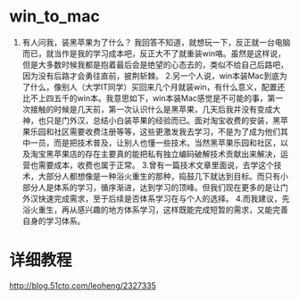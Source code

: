 # win_to_mac
1. 有人问我，装黑苹果为了什么？ 我回答不知道，就想玩一下，反正就一台电脑而已，就当作是我的学习成本吧，反正大不了就重装win咯。虽然是这样说，但是大多数时候我都是抱着最后会是绝望的心态去的，类似不给自己后路吧，因为没有后路才会勇往直前，披荆斩棘。
2.另一个人说，win本装Mac到底为了什么，像别人（大学IT同学）买回来几个月就装win，有什么意义，配置还比不上四五千的win本。我意思如下，win本装Mac感觉是不可能的事，第一次接触的时候是几天前，第一次认识什么是黑苹果，几天后我并没有变成大神，也只是门外汉，总结小白装苹果的经验而已。面对淘宝收费的安装，黑苹果乐园和社区需要收费注册等等，这些更激发我去学习，不是为了成为他们其中一员，而是把技术普及，让别人也懂一些技术。当然黑苹果乐园和社区，以及淘宝黑苹果店的存在主要真的能把私有独立编码破解技术贡献出来解决，运营也需要成本，收费也属于正常。
3.曾有一篇技术文章里面说，去学这个技术，大部分人都想像是一种浴火重生的那种，捣鼓几下就达到目标。而只有小部分人是体系的学习，循序渐进，达到学习的顶峰。但我们现在更多的是让门外汉快速完成需求，至于后续是否体系学习在与个人的选择。
4.而我建议，先浴火重生，再从感兴趣的地方体系学习，这样既能完成短暂的需求，又能完善自身的学习体系。
  
  
  # 详细教程
  http://blog.51cto.com/leoheng/2327335
